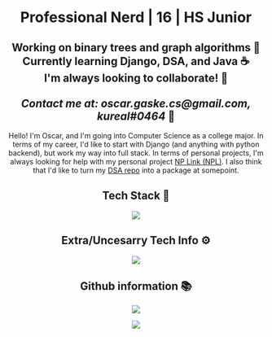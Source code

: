 <h1 align="center">Professional Nerd | 16 | HS Junior</h1>

<h2 align="center">
Working on binary trees and graph algorithms 🌳 <br>
Currently learning Django, DSA, and Java ☕<br>
I'm always looking to collaborate! 👋<br>
<br>
<i>Contact me at: oscar.gaske.cs@gmail.com, kureal#0464</i> 📨
</h2>

<p align="center">
Hello! I'm Oscar, and I'm going into Computer Science as a college major. In terms of my career, I'd like to start with Django (and anything with python backend), but work my way into full stack. In terms of personal projects, I'm always looking for help with my personal project <a href="https://github.com/kurealnum/Non-Profit-Link/">NP Link (NPL)</a>. I also think that I'd like to turn my <a href="https://github.com/kurealnum/Data-Structures-and-Algorithms">DSA repo</a> into a package at somepoint.
<p/>

<h2 align="center">Tech Stack 🎩</h2>

<p align="center">
  <a href="https://skillicons.dev">
    <img src="https://skillicons.dev/icons?i=git,c,django,flask,github,html,java,js,linux,py,sqlite" />
  </a>
</p>


<h2 align="center">Extra/Uncesarry Tech Info ⚙</h2>

<p align="center">
  <a href="https://skillicons.dev">
    <img src="https://skillicons.dev/icons?i=blender,devto,discord,latex,ps,pr,unity" />
  </a>
</p>


<h2 align="center">Github information 📚</h2>
<p align="center">
  <img src="https://github-readme-stats.vercel.app/api/top-langs/?username=kurealnum&hide_progress=false&theme=radical">
</p>

<p align="center">
    <img src="https://github-readme-stats.vercel.app/api?username=kurealnum&show_icons=true&theme=radical">
</p>

